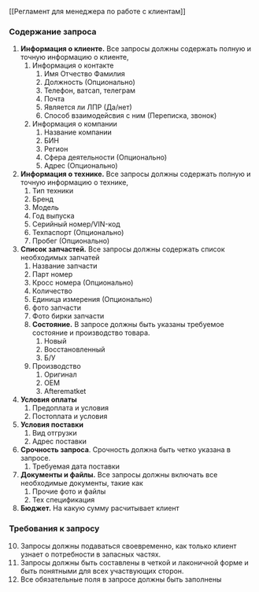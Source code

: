 [[Регламент для менеджера по работе с клиентам]]

### Содержание запроса
1. **Информация о клиенте.** Все запросы должны содержать полную и точную информацию о клиенте, 
	1. Информация о контакте
		1. Имя Отчество Фамилия
		2. Должность (Опционально)
		3. Телефон, ватсап, телеграм
		4. Почта
		5. Является ли ЛПР (Да/нет)
		6. Способ взаимодейсвия с ним (Переписка, звонок)
	2. Информация о компании
		1. Название компании
		2. БИН
		3. Регион
		4. Сфера деятельности (Опционально)
		5. Адрес (Опционально)
2. **Информация о технике.** Все запросы должны содержать полную и точную информацию о технике, 
	1. Тип техники
	2. Бренд
	3. Модель 
	4. Год выпуска  
	5. Серийный номер/VIN-код
	6. Техпаспорт (Опционально)
	7. Пробег (Опционально)
3. **Список запчастей.** Все запросы должны содержать список необходимых запчатей
	1. Название запчасти 
	2. Парт номер 
	3. Кросс номера (Опционально)
	4. Количество 
	5. Единица измерения (Опционально)
	6. фото запчасти
	7. Фото бирки запчасти
	8. **Состояние.** В запросе должны быть указаны требуемое состояние и производство товара.  
		1. Новый
		2. Восстановленный
		3. Б/У
	4. Производство
		1. Оригинал
		2. ОЕМ
		3. Afterematket
4. **Условия оплаты**
	1. Предоплата и условия 
	2. Постоплата и условия 
5. **Условия поставки**
	1. Вид отгрузки
	2. Адрес поставки
6. **Срочность запроса**. Срочность должна быть четко указана в запросе.  
	1. Требуемая дата поставки
7. **Документы и файлы.** Все запросы должны включать все необходимые документы, такие как 
	1. Прочие фото и файлы
	2. Тех спецификация 
3. **Бюджет.** На какую сумму расчитывает клиент


### Требования к запросу
10. Запросы должны подаваться своевременно, как только клиент узнает о потребности в запасных частях.  
11. Запросы должны быть составлены в четкой и лаконичной форме и быть понятными для всех участвующих сторон.  
12. Все обязательные поля в запросе должны быть заполнены



